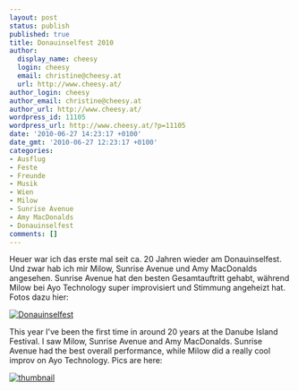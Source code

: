 ```yaml
---
layout: post
status: publish
published: true
title: Donauinselfest 2010
author:
  display_name: cheesy
  login: cheesy
  email: christine@cheesy.at
  url: http://www.cheesy.at/
author_login: cheesy
author_email: christine@cheesy.at
author_url: http://www.cheesy.at/
wordpress_id: 11105
wordpress_url: http://www.cheesy.at/?p=11105
date: '2010-06-27 14:23:17 +0100'
date_gmt: '2010-06-27 12:23:17 +0100'
categories:
- Ausflug
- Feste
- Freunde
- Musik
- Wien
- Milow
- Sunrise Avenue
- Amy MacDonalds
- Donauinselfest
comments: []
---
```

<!--:de-->Heuer war ich das erste mal seit ca. 20 Jahren wieder am Donauinselfest. Und zwar hab ich mir Milow, Sunrise Avenue und Amy MacDonalds angesehen. Sunrise Avenue hat den besten Gesamtauftritt gehabt, während Milow bei Ayo Technology super improvisiert und Stimmung angeheizt hat. Fotos dazu hier:
[![](http://www.cheesy.at/wp-content/uploads/2010/06/donauinselfest-2010/thumbnail.jpg "Donauinselfest")](http://www.cheesy.at/photos/freunde/x2010/donauinselfest-2010/)
<!--:--><!--:en-->This year I've been the first time in around 20 years at the Danube Island Festival. I saw Milow, Sunrise Avenue and Amy MacDonalds. Sunrise Avenue had the best overall performance, while Milow did a really cool improv on Ayo Technology. Pics are here:
[![](http://www.cheesy.at/wp-content/uploads/2010/06/donauinselfest-2010/thumbnail.jpg "thumbnail")](http://www.cheesy.at/photos/freunde/x2010/donauinselfest-2010/)
<!--:-->
